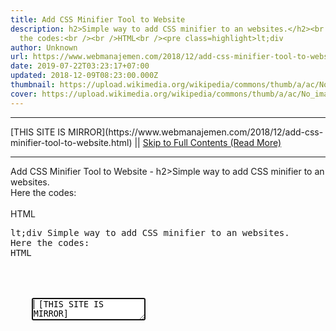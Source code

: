 ```yaml
---
title: Add CSS Minifier Tool to Website
description: h2>Simple way to add CSS minifier to an websites.</h2><br />Here
  the codes:<br /><br />HTML<br /><pre class=highlight>lt;div
author: Unknown
url: https://www.webmanajemen.com/2018/12/add-css-minifier-tool-to-website.html
date: 2019-07-22T03:23:17+07:00
updated: 2018-12-09T08:23:00.000Z
thumbnail: https://upload.wikimedia.org/wikipedia/commons/thumb/a/ac/No_image_available.svg/2048px-No_image_available.svg.png
cover: https://upload.wikimedia.org/wikipedia/commons/thumb/a/ac/No_image_available.svg/2048px-No_image_available.svg.png
---
```


<hr/> [THIS SITE IS MIRROR](https://www.webmanajemen.com/2018/12/add-css-minifier-tool-to-website.html) || <a href="https://www.webmanajemen.com/2018/12/add-css-minifier-tool-to-website.html" rel="follow" class="button" id="read-more">Skip to Full Contents (Read More)</a> <hr/> Add CSS Minifier Tool to Website - h2>Simple way to add CSS minifier to an websites.</h2><br />Here the codes:<br /><br />HTML<br /><pre class=highlight>lt;div Simple way to add CSS minifier to an websites.
Here the codes:
HTML
<div class="next-wrap">
  <div id="cssminifier">
    <span class="clear"></span>
    <textarea autofocus="" id="cssField" placeholde <hr/> [THIS SITE IS MIRROR](https://www.webmanajemen.com/2018/12/add-css-minifier-tool-to-website.html) || <a href="https://www.webmanajemen.com/2018/12/add-css-minifier-tool-to-website.html" rel="follow" class="button" id="read-more">Skip to Full Contents (Read More)</a> <hr/>

<script>
    if (location.host.includes('dimaslanjaka12')) {
      location.replace('https://www.webmanajemen.com/2018/12/add-css-minifier-tool-to-website.html');
    }
  </script>